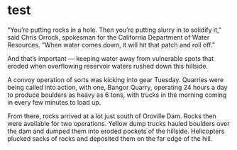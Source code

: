# test
“You’re putting rocks in a hole. Then you’re putting slurry in to solidify it,” said Chris Orrock, spokesman for the California Department of Water Resources. “When water comes down, it will hit that patch and roll off.”

And that’s important — keeping water away from vulnerable spots that eroded when overflowing reservoir waters rushed down this hillside.

A convoy operation of sorts was kicking into gear Tuesday. Quarries were being called into action, with one, Bangor Quarry, operating 24 hours a day to produce boulders as heavy as 6 tons, with trucks in the morning coming in every few minutes to load up.

From there, rocks arrived at a lot just south of Oroville Dam. Rocks then were available for two operations. Yellow dump trucks hauled boulders over the dam and dumped them into eroded pockets of the hillside. Helicopters plucked sacks of rocks and deposited them on the far edge of the hill.
